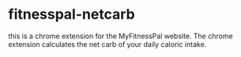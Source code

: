 # fitnesspal-netcarb
this is a chrome extension for the MyFitnessPal website.  The chrome extension calculates the net carb of your daily caloric intake.
